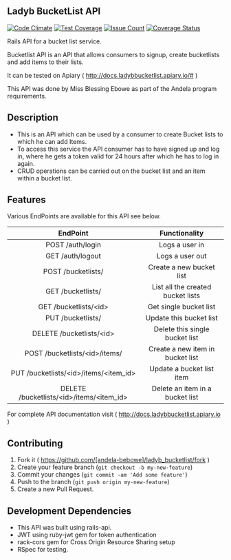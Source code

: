 ## Ladyb BucketList API
[![Code Climate](https://codeclimate.com/github/andela-bebowe/ladyb_bucketlist/badges/gpa.svg)](https://codeclimate.com/github/andela-bebowe/ladyb_bucketlist)
[![Test Coverage](https://codeclimate.com/github/andela-bebowe/ladyb_bucketlist/badges/coverage.svg)](https://codeclimate.com/github/andela-bebowe/ladyb_bucketlist/coverage)
[![Issue Count](https://codeclimate.com/github/andela-bebowe/ladyb_bucketlist/badges/issue_count.svg)](https://codeclimate.com/github/andela-bebowe/ladyb_bucketlist)
[![Coverage Status](https://coveralls.io/repos/andela-bebowe/ladyb_bucketlist/badge.svg?branch=master&service=github)](https://coveralls.io/github/andela-bebowe/ladyb_bucketlist?branch=master)

Rails API for a bucket list service.

Bucketlist API is an API that allows consumers to signup, create bucketlists and add items to their lists.

It can be tested on Apiary ( http://docs.ladybbucketlist.apiary.io/# )

This API was done by Miss Blessing Ebowe as part of the Andela program requirements.

## Description

* This is an API which can be used by a consumer to create Bucket lists to which he can add Items.
* To access this service the API consumer has to have signed up and log in, where he gets a token valid for 24 hours after which he has to log in again.
* CRUD operations can be carried out on the bucket list and an item within a bucket list.

## Features

Various EndPoints are available for this API see below.

|                       EndPoint                       |           Functionality           |
|:----------------------------------------------------:|:---------------------------------:|
|                   POST /auth/login                   |           Logs a user in          |
|                   GET /auth/logout                   |          Logs a user out          |
|                  POST /bucketlists/                  |      Create a new bucket list     |
|                   GET /bucketlists/                  | List all the created bucket lists |
|              GET /bucketlists/&lt;id&gt;             |       Get single bucket list      |
|                   PUT /bucketlists/                  |      Update this bucket list      |
|            DELETE /bucketlists/&lt;id&gt;            |   Delete this single bucket list  |
|          POST /bucketlists/&lt;id&gt;/items/         |  Create a new item in bucket list |
|   PUT /bucketlists/&lt;id&gt;/items/&lt;item_id&gt;  |     Update a bucket list item     |
| DELETE /bucketlists/&lt;id&gt;/items/&lt;item_id&gt; |  Delete an item in a bucket list  |

For complete API documentation visit ( http://docs.ladybbucketlist.apiary.io )

## Contributing

1. Fork it ( https://github.com/[andela-bebowe]/ladyb_bucketlist/fork )
2. Create your feature branch (`git checkout -b my-new-feature`)
3. Commit your changes (`git commit -am 'Add some feature'`)
4. Push to the branch (`git push origin my-new-feature`)
5. Create a new Pull Request.

## Development Dependencies

  * This API was built using rails-api.
  * JWT using ruby-jwt gem for token authentication
  * rack-cors gem for Cross Origin Resource Sharing setup
  * RSpec for testing.
